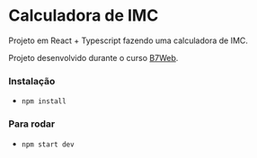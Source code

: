 # Calculadora de IMC

Projeto em React + Typescript
fazendo uma calculadora de IMC.

Projeto desenvolvido durante o curso [B7Web](https://b7web.com.br).

### Instalação

- `npm install`

### Para rodar 

- `npm start dev`

